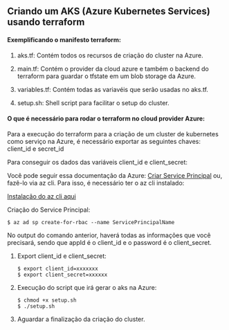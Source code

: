 ## Criando um AKS (Azure Kubernetes Services) usando terraform

#### Exemplificando o manifesto terraform:
1. aks.tf: Contém todos os recursos de criação do cluster na Azure.

2. main.tf: Contém o provider da cloud azure e também o backend do terraform para guardar o tfstate em um blob storage da Azure.

3. variables.tf: Contém todas as variavéis que serão usadas no aks.tf.

4. setup.sh: Shell script para facilitar o setup do cluster.

#### O que é necessário para rodar o terraform no cloud provider Azure:

  Para a execução do terraform para a criação de um cluster de kubernetes como serviço na Azure, é necessário exportar as seguintes chaves: client_id e secret_id

  Para conseguir os dados das variáveis client_id e client_secret:

  Você pode seguir essa documentação da Azure: [Criar Service Principal](https://docs.microsoft.com/en-us/azure/active-directory/develop/howto-create-service-principal-portal) ou, fazê-lo via az cli. Para isso, é necessário ter o az cli instalado:

[Instalação do az cli aqui](https://docs.microsoft.com/pt-br/cli/azure/install-azure-cli?view=azure-cli-latest)

Criação do Service Principal:
```shell
$ az ad sp create-for-rbac --name ServicePrincipalName
```
No output do comando anterior, haverá todas as informações que você precisará, sendo que appId é o client_id e o password é o client_secret.

1. Export client_id e client_secret:
    ```shell
    $ export client_id=xxxxxxx
    $ export client_secret=xxxxxx
    ```
2. Execução do script que irá gerar o aks na Azure:
    ```shell
    $ chmod +x setup.sh
    $ ./setup.sh
    ```
3. Aguardar a finalização da criação do cluster.

